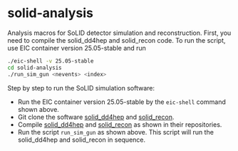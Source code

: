 # solid-analysis

Analysis macros for SoLID detector simulation and reconstruction.
First, you need to compile the solid_dd4hep and solid_recon code.
To run the script, use EIC container version 25.05-stable and run

```bash
./eic-shell -v 25.05-stable
cd solid-analysis
./run_sim_gun <nevents> <index>
```

Step by step to run the SoLID simulation software:

- Run the EIC container version 25.05-stable by the `eic-shell` command shown above.
- Git clone the software [solid_dd4hep](https://github.com/jizhongling/solid_dd4hep) and [solid_recon](https://github.com/jizhongling/solid_recon).
- Compile [solid_dd4hep](https://github.com/jizhongling/solid_dd4hep) and [solid_recon](https://github.com/jizhongling/solid_recon) as shown in their repositories.
- Run the script `run_sim_gun` as shown above. This script will run the solid_dd4hep and solid_recon in sequence.
